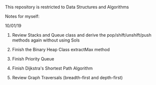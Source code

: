 This repository is restricted to Data Structures and Algorithms


Notes for myself:

10/01/19
1. Review Stacks and Queue class and derive the pop/shift/unshift/push methods again without using Sols

2. Finish the Binary Heap Class extractMax method

3. Finish Priority Queue

4. Finish Dijkstra's Shortest Path Algorithm

5. Review Graph Traversals (breadth-first and depth-first)
